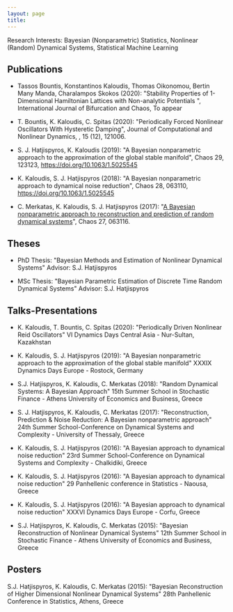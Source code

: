 ```yaml
---
layout: page
title: 
---
```

Research Interests: Bayesian (Nonparametric) Statistics, Nonlinear (Random) Dynamical Systems, Statistical Machine Learning

## Publications

- Tassos Bountis, Konstantinos Kaloudis, Thomas Oikonomou, Bertin Many Manda, Charalampos Skokos (2020): "Stability Properties of 1-Dimensional Hamiltonian Lattices with Non-analytic Potentials ",  International Journal of Bifurcation and Chaos, To appear

- T. Bountis, K. Kaloudis, C. Spitas (2020): "Periodically Forced Nonlinear Oscillators With Hysteretic Damping",  Journal of Computational and Nonlinear Dynamics, , 15 (12), 121006.

- S. J. Hatjispyros, K. Kaloudis (2019): "A Bayesian nonparametric approach to the approximation of the global stable manifold",  Chaos 29, 123123,﻿  https://doi.org/10.1063/1.5025545﻿

- K. Kaloudis, S. J. Hatjispyros (2018): "A Bayesian nonparametric approach to dynamical noise reduction",  Chaos 28, 063110,﻿  https://doi.org/10.1063/1.5025545﻿

- C. Merkatas, K. Kaloudis, S. J. Hatjispyros (2017): "[A Bayesian nonparametric approach to reconstruction and prediction of random dynamical systems](http://dx.doi.org/10.1063/1.4990547)", Chaos 27, 063116.

## Theses

- PhD Thesis: "Bayesian Methods and Estimation of Nonlinear Dynamical Systems"
Advisor:  S.J. Hatjispyros

- MSc Thesis: "Bayesian Parametric Estimation of Discrete Time Random Dynamical Systems"
Advisor:  S.J. Hatjispyros

## Talks-Presentations

- K. Kaloudis, T. Bountis, C. Spitas (2020): "Periodically Driven Nonlinear Reid Oscillators"
VI Dynamics Days Central Asia - Nur-Sultan, Kazakhstan

- K. Kaloudis, S. J. Hatjispyros (2019): "A Bayesian nonparametric approach to the approximation of the global stable manifold"
XXXIX Dynamics Days Europe - Rostock, Germany

- S.J. Hatjispyros, K. Kaloudis,  C. Merkatas (2018): "Random Dynamical Systems: A Bayesian Approach"
15th Summer School in Stochastic Finance - Athens University of Economics and Business, Greece

- S. J. Hatjispyros, K. Kaloudis, C. Merkatas (2017): "Reconstruction, Prediction & Noise Reduction: A Bayesian nonparametric approach"
24th Summer School-Conference on Dynamical Systems and Complexity - University of Thessaly, Greece 

- K. Kaloudis, S. J. Hatjispyros (2016): "A Bayesian approach to dynamical noise reduction"
23rd Summer School-Conference on Dynamical Systems and Complexity - Chalkidiki, Greece 

- K. Kaloudis, S. J. Hatjispyros (2016): "A Bayesian approach to dynamical noise reduction"
29 Panhellenic conference in Statistics - Naousa, Greece

- K. Kaloudis, S. J. Hatjispyros (2016): "A Bayesian approach to dynamical noise reduction"
XXXVI Dynamics Days Europe - Corfu, Greece

- S.J. Hatjispyros, K. Kaloudis,  C. Merkatas (2015): "Bayesian Reconstruction of Nonlinear Dynamical Systems"
12th Summer School in Stochastic Finance - Athens University of Economics and Business, Greece


## Posters

S.J. Hatjispyros, K. Kaloudis,  C. Merkatas (2015): "Bayesian Reconstruction of  Higher Dimensional Nonlinear Dynamical Systems"
28th Panhellenic Conference in Statistics, Athens, Greece


